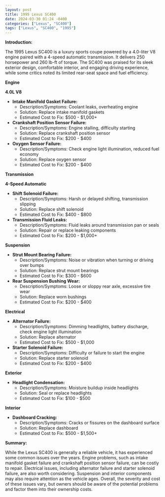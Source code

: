 ```yaml
---
layout: post
title: 1995 Lexus SC400
date: 2024-03-30 01:24 -0400
categories: ["Lexus", "SC400"]
tags: ["Lexus", "SC400", "1995"]
---
```

**Introduction:**

The 1995 Lexus SC400 is a luxury sports coupe powered by a 4.0-liter V8 engine paired with a 4-speed automatic transmission. It delivers 250 horsepower and 260 lb-ft of torque. The SC400 was praised for its sleek exterior design, comfortable interior, and engaging driving experience, while some critics noted its limited rear-seat space and fuel efficiency.

**Engine**

**4.0L V8**

* **Intake Manifold Gasket Failure:**
    * Description/Symptoms: Coolant leaks, overheating engine
    * Solution: Replace intake manifold gaskets
    * Estimated Cost to Fix: $500 - $1,000+
* **Crankshaft Position Sensor Failure:**
    * Description/Symptoms: Engine stalling, difficulty starting
    * Solution: Replace crankshaft position sensor
    * Estimated Cost to Fix: $200 - $400
* **Oxygen Sensor Failure:**
    * Description/Symptoms: Check engine light illumination, reduced fuel economy
    * Solution: Replace oxygen sensor
    * Estimated Cost to Fix: $200 - $400

**Transmission**

**4-Speed Automatic**

* **Shift Solenoid Failure:**
    * Description/Symptoms: Harsh or delayed shifting, transmission slipping
    * Solution: Replace shift solenoid
    * Estimated Cost to Fix: $400 - $800
* **Transmission Fluid Leaks:**
    * Description/Symptoms: Fluid leaks around transmission pan or seals
    * Solution: Repair or replace leaking components
    * Estimated Cost to Fix: $200 - $1,000+

**Suspension**

* **Strut Mount Bearing Failure:**
    * Description/Symptoms: Noise or vibration when turning or driving over bumps
    * Solution: Replace strut mount bearings
    * Estimated Cost to Fix: $300 - $600
* **Rear Suspension Bushing Wear:**
    * Description/Symptoms: Loose or sloppy rear axle, excessive tire wear
    * Solution: Replace worn bushings
    * Estimated Cost to Fix: $200 - $400

**Electrical**

* **Alternator Failure:**
    * Description/Symptoms: Dimming headlights, battery discharge, check engine light illumination
    * Solution: Replace alternator
    * Estimated Cost to Fix: $500 - $1,000
* **Starter Solenoid Failure:**
    * Description/Symptoms: Difficulty or failure to start the engine
    * Solution: Replace starter solenoid
    * Estimated Cost to Fix: $200 - $400

**Exterior**

* **Headlight Condensation:**
    * Description/Symptoms: Moisture buildup inside headlights
    * Solution: Seal or replace headlights
    * Estimated Cost to Fix: $100 - $500

**Interior**

* **Dashboard Cracking:**
    * Description/Symptoms: Cracks or fissures on the dashboard surface
    * Solution: Replace dashboard
    * Estimated Cost to Fix: $500 - $1,500+

**Summary:**

While the Lexus SC400 is generally a reliable vehicle, it has experienced some common issues over the years. Engine problems, such as intake manifold gasket failure and crankshaft position sensor failure, can be costly to repair. Electrical issues, including alternator failure and starter solenoid failure, are also worth considering. Suspension and interior components may also require attention as the vehicle ages. Overall, the severity and cost of these issues vary, but owners should be aware of the potential problems and factor them into their ownership costs.
